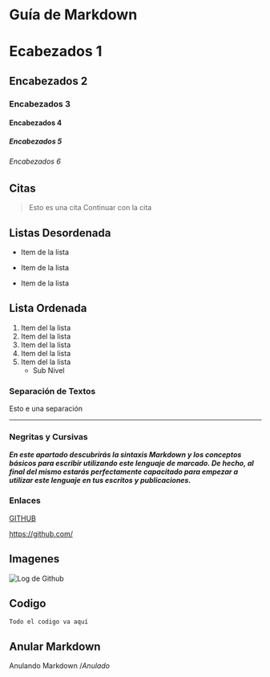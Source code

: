 # Guía de Markdown

# Ecabezados 1

## Encabezados 2

### Encabezados 3

#### Encabezados 4

##### Encabezados 5

###### Encabezados 6

## Citas

> Esto es una cita
> Continuar con la cita

## Listas Desordenada

- Item de la lista

* Item de la lista

- Item de la lista

## Lista Ordenada

1. Item del la lista
2. Item del la lista
3. Item del la lista
4. Item del la lista
5. Item del la lista
   - Sub Nivel

### Separación de Textos

Esto e una separación

---

### Negritas y Cursivas

**_En este apartado descubrirás la sintaxis Markdown y
los conceptos básicos para escribir utilizando este
lenguaje de marcado. De hecho, al final del mismo
estarás perfectamente
capacitado para empezar a utilizar este
lenguaje en tus escritos y publicaciones._**

### Enlaces

[GITHUB](https://github.com/ "Git Hub")

<https://github.com/>

## Imagenes

![Log de Github](https://www.google.com/imgres?imgurl=https%3A%2F%2Fe7.pngegg.com%2Fpngimages%2F914%2F758%2Fpng-clipart-computer-icons-logo-github-github-logo-logo-computer-program-thumbnail.png&imgrefurl=https%3A%2F%2Fwww.pngegg.com%2Fes%2Fpng-zquiq&tbnid=1M1bO0EGy-AEEM&vet=12ahUKEwjrsvCSl5D3AhWGa80KHaVJDBIQMygFegUIARDHAQ..i&docid=X5DryJu0-l3UsM&w=348&h=348&q=github%20logo&hl=es-419&ved=2ahUKEwjrsvCSl5D3AhWGa80KHaVJDBIQMygFegUIARDHAQ)


## Codigo

~~~
Todo el codigo va aquí
~~~



## Anular Markdown

Anulando Markdown /*Anulado*